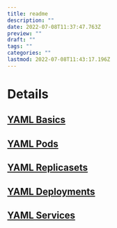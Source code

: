 ```yaml
---
title: readme
description: ""
date: 2022-07-08T11:37:47.763Z
preview: ""
draft: ""
tags: ""
categories: ""
lastmod: 2022-07-08T11:43:17.196Z
---
```


# Details

## [YAML Basics](04-01-YAML-Basics/)

## [YAML Pods](04-02-PODs-with-YAML/)

## [YAML Replicasets](04-03-ReplicaSets-with-YAML/)

## [YAML Deployments](04-04-Deployments-with-YAML/)

## [YAML Services](04-05-Services-with-YAML/)
